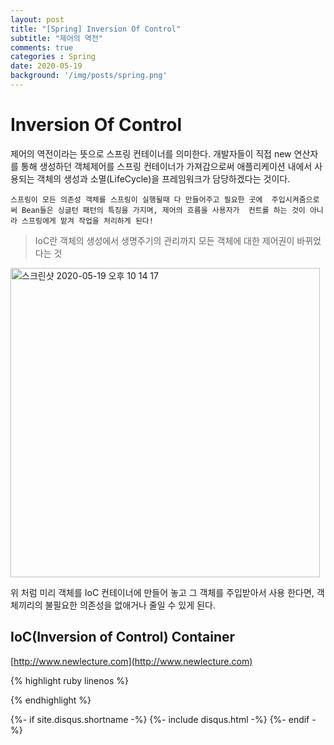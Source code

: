 ```yaml
---
layout: post
title: "[Spring] Inversion Of Control"
subtitle: "제어의 역전"
comments: true
categories : Spring
date: 2020-05-19
background: '/img/posts/spring.png'
---
```


# Inversion Of Control

제어의 역전이라는 뜻으로 스프링 컨테이너를 의미한다. 개발자들이 직접 new 연산자를 통해 생성하던 
객체제어를 스프링 컨테이너가 가져감으로써 애플리케이션 내에서 사용되는 객체의 생성과 소멸(LifeCycle)을 
프레임워크가 담당하겠다는 것이다.   

`스프링이 모든 의존성 객체를 스프링이 실행될때 다 만들어주고 필요한 곳에 
주입시켜줌으로써 Bean들은 싱글턴 패턴의 특징을 가지며, 제어의 흐름을 사용자가 
컨트롤 하는 것이 아니라 스프링에게 맡겨 작업을 처리하게 된다!`

> IoC란 객체의 생성에서 생명주기의 관리까지 모든 객체에 대한 제어권이 바뀌었다는 것 

<img width="495" alt="스크린샷 2020-05-19 오후 10 14 17" src="https://user-images.githubusercontent.com/26623547/82330753-33625480-9a1e-11ea-89e2-6c7066a6c3f7.png">

위 처럼 미리 객체를 IoC 컨테이너에 만들어 놓고 그 객체를 주입받아서 사용 한다면, 
    객체끼리의 불필요한 의존성을 없애거나 줄일 수 있게 된다.

## IoC(Inversion of Control) Container


[http://www.newlecture.com](http://www.newlecture.com)


{% highlight ruby linenos %}


{% endhighlight %}


{%- if site.disqus.shortname -%}
    {%- include disqus.html -%}
{%- endif -%}

